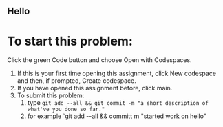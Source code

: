 ## Hello
# To start this problem:

Click the green Code button and choose Open with Codespaces.
1. If this is your first time opening this assignment, click New codespace and then, if prompted, Create codespace.
2. If you have opened this assignment before, click main.
3. To submit this problem: 
   1. type `git add --all && git commit -m "a short description of what've you done so far."`
   2. for example `git add --all && committ m "started work on hello"
